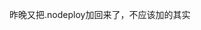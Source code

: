 <!--
 * @Author: LetMeFly
 * @Date: 2025-03-15 09:58:44
 * @LastEditors: LetMeFly.xyz
 * @LastEditTime: 2025-03-15 09:58:44
-->
昨晚又把.nodeploy加回来了，不应该加的其实